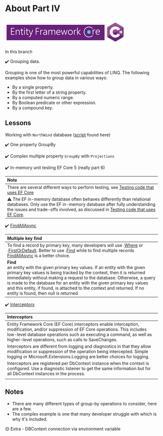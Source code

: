 # About Part IV

![immg](assets/efcore_csharp.png)

In this branch

:heavy_check_mark: Grouping data.

Grouping is one of the most powerful capabilities of LINQ. The following examples show how to group data in various ways:

- By a single property.
- By the first letter of a string property.
- By a computed numeric range.
- By Boolean predicate or other expression.
- By a compound key.

## Lessons

Working with `NorthWind` database ([script](https://gist.github.com/karenpayneoregon/40a6e1158ff29819286a39b7f1ed1ae8) found here)

:heavy_check_mark: One property GroupBy

:heavy_check_mark: Complex multiple property `GroupBy` with `Projections`

:heavy_check_mark: In-memory unit testing EF Core 5 (really part 6)

| Note  |
| :--- |
| There are several different ways to perform testing, see [Testing code that uses EF Core](https://docs.microsoft.com/en-us/ef/core/testing/) |
| :warning: The EF in-memory database often behaves differently than relational databases. Only use the EF in-memory database after fully understanding the issues and trade-offs involved, as discussed in [Testing code that uses EF Core](https://docs.microsoft.com/en-us/ef/core/testing/).|


:heavy_check_mark: [FindAllAsync](https://github.com/karenpayneoregon/ef-core-lessons-csharp/blob/Part5_InMemory/NorthWindCoreLibrary/LanguageExtensions/EntityHelpers.cs#L20)

| Multiple key find  |
| :--- |
| To find a record by primary key, many developers will use .[Where](https://docs.microsoft.com/en-us/dotnet/api/system.linq.enumerable.where?view=net-5.0) or .[FirstOrDefault](https://docs.microsoft.com/en-us/dotnet/api/system.linq.enumerable.firstordefault?view=net-5.0). Better to use .[Find](https://docs.microsoft.com/en-us/dotnet/api/microsoft.entityframeworkcore.dbcontext.find?view=efcore-5.0) while to find multiple records [FindAllAsync](FindAllAsync) is a better choice. |
| **Find**</br> an entity with the given primary key values. If an entity with the given primary key values is being tracked by the context, then it is returned immediately without making a request to the database. Otherwise, a query is made to the database for an entity with the given primary key values and this entity, if found, is attached to the context and returned. If no entity is found, then null is returned. |

:heavy_check_mark: [Interceptors](https://docs.microsoft.com/en-us/ef/core/logging-events-diagnostics/interceptors)

| Interceptors  |
| :--- |
| Entity Framework Core (EF Core) interceptors enable interception, modification, and/or suppression of EF Core operations. This includes low-level database operations such as executing a command, as well as higher-level operations, such as calls to SaveChanges.|
| Interceptors are different from logging and diagnostics in that they allow modification or suppression of the operation being intercepted. Simple logging or Microsoft.Extensions.Logging are better choices for logging.|
| Interceptors are registered per DbContext instance when the context is configured. Use a diagnostic listener to get the same information but for all DbContext instances in the process.|
| |


## Notes

- There are many different types of group-by operations to consider, here are a few.
- The complex example is one that many developer struggle with which is why it's included.

:yellow_circle: Extra - DBContext connection via environment variable